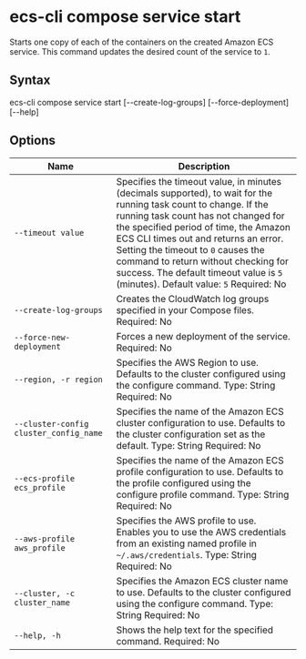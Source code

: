 # ecs\-cli compose service start<a name="cmd-ecs-cli-compose-service-start"></a>

Starts one copy of each of the containers on the created Amazon ECS service\. This command updates the desired count of the service to `1`\.

## Syntax<a name="cmd-ecs-cli-compose-service-start-syntax"></a>

ecs\-cli compose service start \[\-\-create\-log\-groups\] \[\-\-force\-deployment\] \[\-\-help\]

## Options<a name="cmd-ecs-cli-compose-service-start-options"></a>


| Name | Description | 
| --- | --- | 
|  `--timeout value`  |  Specifies the timeout value, in minutes \(decimals supported\), to wait for the running task count to change\. If the running task count has not changed for the specified period of time, the Amazon ECS CLI times out and returns an error\. Setting the timeout to `0` causes the command to return without checking for success\. The default timeout value is `5` \(minutes\)\. Default value: `5` Required: No  | 
|  `--create-log-groups`  |  Creates the CloudWatch log groups specified in your Compose files\. Required: No  | 
|  `--force-new-deployment`  |  Forces a new deployment of the service\. Required: No  | 
|  `--region, -r region`  |  Specifies the AWS Region to use\. Defaults to the cluster configured using the configure command\. Type: String Required: No  | 
|  `--cluster-config cluster_config_name`  |  Specifies the name of the Amazon ECS cluster configuration to use\. Defaults to the cluster configuration set as the default\. Type: String Required: No  | 
|  `--ecs-profile ecs_profile`  |  Specifies the name of the Amazon ECS profile configuration to use\. Defaults to the profile configured using the configure profile command\. Type: String Required: No  | 
|  `--aws-profile aws_profile`  |  Specifies the AWS profile to use\. Enables you to use the AWS credentials from an existing named profile in `~/.aws/credentials`\. Type: String Required: No  | 
|  `--cluster, -c cluster_name`  |  Specifies the Amazon ECS cluster name to use\. Defaults to the cluster configured using the configure command\. Type: String Required: No  | 
|  `--help, -h`  |  Shows the help text for the specified command\. Required: No  | 